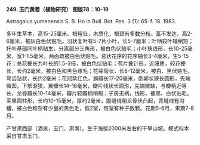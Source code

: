**249. 玉门黄耆（植物研究） 图版78：10-19**

Astragalus yumenensis S. B. Ho in Bull. Bot. Res. 3 (1): 65. f. 18. 1983.

多年生草本，高15-25厘米。根粗壮，木质化，根颈有多数分枝。茎不发达，高2-6厘米，被灰白色伏贴毛。羽状复叶有5-7片小叶，长5-7厘米；叶柄较叶轴稍短；托叶基部同叶柄贴生，分离部分三角形，被白色伏贴毛；小叶狭线形，长10-25毫米，宽1-1.5毫米，两面疏被白色伏贴毛。总状花序的花序轴长3-4厘米，生5-15花；总花梗长为叶长的1.5-3倍，被白色伏贴毛；苞片披针形，近膜质，较花梗长，长约2毫米，被白色和黑色缘毛；花萼管状，长8-12毫米，被白、黑伏贴毛，萼齿钻状，长约2毫米；花冠紫红色，旗瓣长17-20毫米，倒卵状狭长圆形，先端微凹，下部渐狭，翼瓣长14-16毫米，瓣片线状长圆形，先端微缺，与瓣柄近等长，龙骨瓣长10-14毫米，瓣片较瓣柄稍短；子房无柄，线形，被黑、白伏贴毛。荚果圆柱形，长约10-15毫米，厚约2毫米，腹缝线稍龙骨状凸起，背缝线有沟槽，被白色和杂有少量的黑色毛，假2室，每室有种子数颗。花期5-6月，果期7-8月。

产甘肃西部（酒泉，玉门、肃南）。生于海拔2000米左右的干旱山坡。模式标本采自甘肃玉门。
